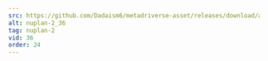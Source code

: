 ```yaml
---
src: https://github.com/Dadaism6/metadriverse-asset/releases/download/assetsv1.0.2/nuplan-2_36.mp4
alt: nuplan-2_36
tag: nuplan-2
vid: 36
order: 24
---
```

